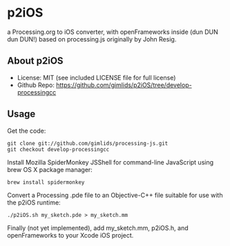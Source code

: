 
p2iOS
=========================
a Processing.org to iOS converter, with openFrameworks inside (dun DUN dun DUN!)
based on processing.js originally by John Resig.

About p2iOS
--------
* License:           MIT (see included LICENSE file for full license)
* Github Repo:       https://github.com/gimlids/p2iOS/tree/develop-processingcc

Usage
-----

Get the code:

    git clone git://github.com/gimlids/processing-js.git
    git checkout develop-processingcc

Install Mozilla SpiderMonkey JSShell for command-line JavaScript using brew OS X package manager:

    brew install spidermonkey

Convert a Processing .pde file to an Objective-C++ file suitable for use with the p2iOS runtime:

    ./p2iOS.sh my_sketch.pde > my_sketch.mm

Finally (not yet implemented), add my_sketch.mm, p2iOS.h, and openFrameworks to your Xcode iOS project.
